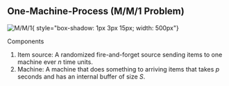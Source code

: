 ## One-Machine-Process (M/M/1 Problem)

![M/M/1](https://upload.wikimedia.org/wikipedia/commons/thumb/6/65/Mm1_queue.svg/2880px-Mm1_queue.svg.png){ style="box-shadow: 1px 3px 15px; width: 500px"}

Components

1. Item source: A randomized fire-and-forget source sending items to one machine ever $n$ time units.
2. Machine: A machine that does something to arriving items that takes $p$ seconds and has an internal buffer of size $S$.

